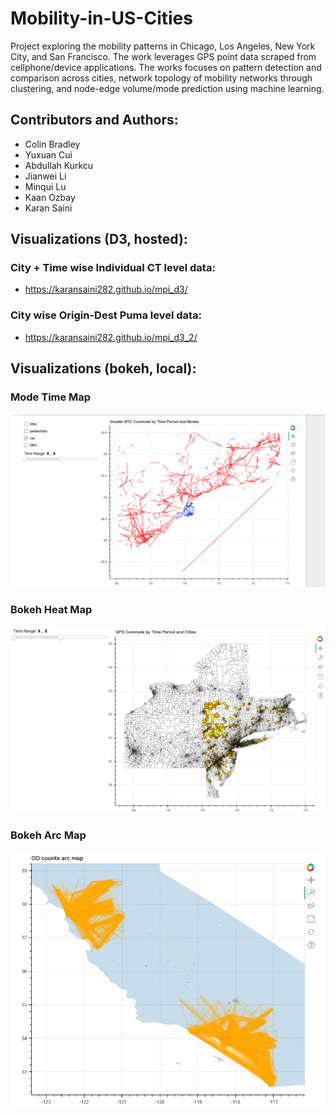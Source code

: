# Mobility-in-US-Cities
Project exploring the mobility patterns in Chicago, Los Angeles, New York City, and San Francisco. The work leverages GPS point data scraped from cellphone/device applications. The works focuses on pattern detection and comparison across cities, network topology of mobility networks through clustering, and node-edge volume/mode prediction using machine learning.

## Contributors and Authors:

- Colin Bradley
- Yuxuan Cui
- Abdullah Kurkcu 
- Jianwei Li
- Minqui Lu
- Kaan Ozbay
- Karan Saini

## Visualizations (D3, hosted):

### City + Time wise Individual CT level data:
  - https://karansaini282.github.io/mpi_d3/

### City wise Origin-Dest Puma level data:
  - https://karansaini282.github.io/mpi_d3_2/

## Visualizations (bokeh, local):

### Mode Time Map
![](Bokeh_Mode_Time.png)

### Bokeh Heat Map
![](Bokeh_Heat_Map.png)

### Bokeh Arc Map
![](Bokeh_Arc_Map.png)
